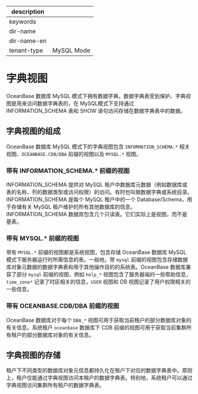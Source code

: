 |description||
|---|---|
|keywords||
|dir-name||
|dir-name-en||
|tenant-type|MySQL Mode|

# 字典视图 

OceanBase 数据库 MySQL 模式下拥有数据字典，数据字典表受到保护。字典视图是用来访问数据字典表的，在 MySQL模式下支持通过 INFORMATION_SCHEMA 表和 SHOW 语句访问存储在数据字典表中的数据。

## 字典视图的组成 

OceanBase 数据库 MySQL 模式下的字典视图包含 `INFORMATION_SCHEMA.*` 相关视图、`OCEANBASE.CDB/DBA` 前缀的视图以及 `MYSQL.*` 视图。

### 带有 INFORMATION_SCHEMA.* 前缀的视图 

INFORMATION_SCHEMA 提供对 MySQL 租户中数据库元数据（例如数据库或表的名称、列的数据类型或访问权限）的访问。有时也叫做数据字典或系统目录。INFORMATION_SCHEMA 是每个 MySQL 租户中的一个 Database/Schema，用于存储有关 MySQL 租户维护的所有其他数据库的信息。INFORMATION_SCHEMA 数据库包含几个只读表。它们实际上是视图，而不是基表。

### 带有 MYSQL.* 前缀的视图 

带有 `MYSQL.*` 前缀的视图都是系统视图，包含存储 OceanBase 数据库 MySQL 模式下服务器运行时所需信息的表。一般地，带 `mysql` 前缀的视图包含存储数据库对象元数据的数据字典表和用于其他操作目的的系统表。OceanBase 数据库兼容了部分 `mysql` 前缀的视图，例如 `help_*` 视图包含了服务器端的一些帮助信息，`time_zone*` 记录了时区相关的信息，`USER` 视图和 DB 视图记录了用户权限相关的一些信息。

### 带有 OCEANBASE.CDB/DBA 前缀的视图 

OceanBase 数据库对于每个 `DBA_*` 视图可用于获取当前租户的部分数据库对象的有关信息。系统租户 `oceanbase` 数据库下 CDB 前缀的视图可用于获取当前集群所有租户的部分数据库对象的有关信息。


## 字典视图的存储 

租户下不同类型的数据库对象元信息都持久化在租户下对应的数据字典表中。原则上，租户仅能通过字典视图访问本租户的数据字典表。特别地，系统租户可以通过字典视图访问集群所有租户的数据字典表。
